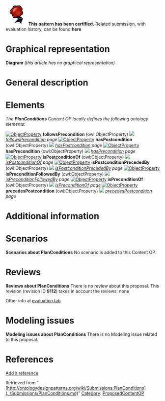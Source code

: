 [![](../images/thumb/b/b5/Certified.png/70px-Certified.png)](../Image/Certified.png.md "Certified.png") __This pattern has been certified.__
Related submission, with evaluation history, can be found __here__





#  Graphical representation


__Diagram__
_(this article has no graphical representation)_



#  General description


  




#  Elements


_The __PlanConditions__ Content OP locally defines the following ontology elements:_



[![ObjectProperty](../../../../../../../../images/thumb/c/c3/ObjectProperty.gif/20px-ObjectProperty.gif)](../Image/ObjectProperty.gif.md "ObjectProperty") __followsPrecondition__ (owl:ObjectProperty) 
 [![](../../../../../../../../images/thumb/8/87/ArrowRight.gif/11px-ArrowRight.gif)](../Image/ArrowRight.gif.md "ArrowRight.gif") _[followsPrecondition](../Submissions/PlanConditions/followsPrecondition.md "Submissions:PlanConditions/followsPrecondition") page_
[![ObjectProperty](../../../../../../../../images/thumb/c/c3/ObjectProperty.gif/20px-ObjectProperty.gif)](../Image/ObjectProperty.gif.md "ObjectProperty") __hasPostcondition__ (owl:ObjectProperty) 
 [![](../../../../../../../../images/thumb/8/87/ArrowRight.gif/11px-ArrowRight.gif)](../Image/ArrowRight.gif.md "ArrowRight.gif") _[hasPostcondition](../Submissions/PlanConditions/hasPostcondition.md "Submissions:PlanConditions/hasPostcondition") page_
[![ObjectProperty](../../../../../../../../images/thumb/c/c3/ObjectProperty.gif/20px-ObjectProperty.gif)](../Image/ObjectProperty.gif.md "ObjectProperty") __hasPrecondition__ (owl:ObjectProperty) 
 [![](../../../../../../../../images/thumb/8/87/ArrowRight.gif/11px-ArrowRight.gif)](../Image/ArrowRight.gif.md "ArrowRight.gif") _[hasPrecondition](../Submissions/PlanConditions/hasPrecondition.md "Submissions:PlanConditions/hasPrecondition") page_
[![ObjectProperty](../../../../../../../../images/thumb/c/c3/ObjectProperty.gif/20px-ObjectProperty.gif)](../Image/ObjectProperty.gif.md "ObjectProperty") __isPostconditionOf__ (owl:ObjectProperty) 
 [![](../../../../../../../../images/thumb/8/87/ArrowRight.gif/11px-ArrowRight.gif)](../Image/ArrowRight.gif.md "ArrowRight.gif") _[isPostconditionOf](../Submissions/PlanConditions/isPostconditionOf.md "Submissions:PlanConditions/isPostconditionOf") page_
[![ObjectProperty](../../../../../../../../images/thumb/c/c3/ObjectProperty.gif/20px-ObjectProperty.gif)](../Image/ObjectProperty.gif.md "ObjectProperty") __isPostconditionPrecededBy__ (owl:ObjectProperty) 
 [![](../../../../../../../../images/thumb/8/87/ArrowRight.gif/11px-ArrowRight.gif)](../Image/ArrowRight.gif.md "ArrowRight.gif") _[isPostconditionPrecededBy](../Submissions/PlanConditions/isPostconditionPrecededBy.md "Submissions:PlanConditions/isPostconditionPrecededBy") page_
[![ObjectProperty](../../../../../../../../images/thumb/c/c3/ObjectProperty.gif/20px-ObjectProperty.gif)](../Image/ObjectProperty.gif.md "ObjectProperty") __isPreconditionFollowedBy__ (owl:ObjectProperty) 
 [![](../../../../../../../../images/thumb/8/87/ArrowRight.gif/11px-ArrowRight.gif)](../Image/ArrowRight.gif.md "ArrowRight.gif") _[isPreconditionFollowedBy](../Submissions/PlanConditions/isPreconditionFollowedBy.md "Submissions:PlanConditions/isPreconditionFollowedBy") page_
[![ObjectProperty](../../../../../../../../images/thumb/c/c3/ObjectProperty.gif/20px-ObjectProperty.gif)](../Image/ObjectProperty.gif.md "ObjectProperty") __isPreconditionOf__ (owl:ObjectProperty) 
 [![](../../../../../../../../images/thumb/8/87/ArrowRight.gif/11px-ArrowRight.gif)](../Image/ArrowRight.gif.md "ArrowRight.gif") _[isPreconditionOf](../Submissions/PlanConditions/isPreconditionOf.md "Submissions:PlanConditions/isPreconditionOf") page_
[![ObjectProperty](../../../../../../../../images/thumb/c/c3/ObjectProperty.gif/20px-ObjectProperty.gif)](../Image/ObjectProperty.gif.md "ObjectProperty") __precedesPostcondition__ (owl:ObjectProperty) 
 [![](../../../../../../../../images/thumb/8/87/ArrowRight.gif/11px-ArrowRight.gif)](../Image/ArrowRight.gif.md "ArrowRight.gif") _[precedesPostcondition](../Submissions/PlanConditions/precedesPostcondition.md "Submissions:PlanConditions/precedesPostcondition") page_
#  Additional information


#  Scenarios



__Scenarios about PlanConditions__
No scenario is added to this Content OP.




#  Reviews



__Reviews about PlanConditions__
There is no review about this proposal.
This revision (revision ID __9112__) takes in account the reviews: none


Other info at [evaluation tab](http://ontologydesignpatterns.org/wiki/index.php?title=Submissions:PlanConditions&action=evaluation "http://ontologydesignpatterns.org/wiki/index.php?title=Submissions:PlanConditions&action=evaluation")




  




#  Modeling issues



__Modeling issues about PlanConditions__
There is no Modeling issue related to this proposal.




  




#  References


[Add a reference](index.php@title=Odp%253AAdd_reference&subject=../Submissions/PlanConditions.md "http://ontologydesignpatterns.org/wiki/index.php?title=Odp:Add_reference&subject=Submissions%3APlanConditions")


  






Retrieved from "[http://ontologydesignpatterns.org/wiki/Submissions:PlanConditions](../Submissions/PlanConditions.md)"
 [Category](http://ontologydesignpatterns.org/wiki/Special:Categories "Special:Categories"): [ProposedContentOP](../Category/ProposedContentOP.md "Category:ProposedContentOP")